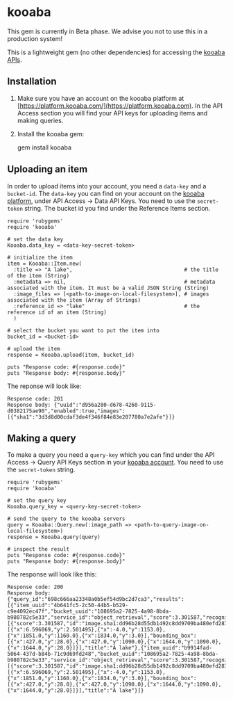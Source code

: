 # kooaba

This gem is currently in Beta phase. We advise you not to use this in a production system!

This is a lightweight gem (no other dependencies) for accessing the [kooaba APIs](http://kooaba.github.com).

## Installation

1. Make sure you have an account on the kooaba platform at [https://platform.kooaba.com/](https://platform.kooaba.com). In the API Access section you will find your API keys for uploading items and making queries.


2. Install the kooaba gem:


    gem install kooaba


## Uploading an item

In order to upload items into your account, you need a `data-key` and a `bucket-id`. The `data-key` you can find on your account on the [kooaba platform](https://platform.kooaba.com), under API Access -> Data API Keys. You need to use the `secret-token` string. The bucket id you find under the Reference Items section.

    require 'rubygems'
    require 'kooaba'

    # set the data key
    Kooaba.data_key = <data-key-secret-token>

    # initialize the item
    item = Kooaba::Item.new(
      :title => "A lake",                                    # the title of the item (String)
      :metadata => nil,                                      # metadata associated with the item. It must be a valid JSON String (String)
      :image_files => [<path-to-image-on-local-filesystem>], # images associated with the item (Array of Strings)
      :reference_id => "lake"                                # the reference id of an item (String)
      )

    # select the bucket you want to put the item into
    bucket_id = <bucket-id>

    # upload the item
    response = Kooaba.upload(item, bucket_id)

    puts "Response code: #{response.code}"
    puts "Response body: #{response.body}"


The reponse will look like:

    Response code: 201
    Response body: {"uuid":"d956a280-d678-4260-9115-d0382175ae90","enabled":true,"images":[{"sha1":"3d3d8d00cdaf3de4f346f84e83e207780a7e2afe"}]}



## Making a query

To make a query you need a `query-key` which you can find under the API Access -> Query API Keys section in your [kooaba account](https://platform.kooaba.com). You need to use the `secret-token` string.

    require 'rubygems'
    require 'kooaba'

    # set the query key
    Kooaba.query_key = <query-key-secret-token>

    # send the query to the kooaba servers
    query = Kooaba::Query.new(:image_path => <path-to-query-image-on-local-filesystem>)
    response = Kooaba.query(query)

    # inspect the result
    puts "Response code: #{response.code}"
    puts "Response body: #{response.body}"


The response will look like this:

    Response code: 200
    Response body: {"query_id":"698c666aa23348a0b5ef54d9bc2d7ca3","results":[{"item_uuid":"4b641fc5-2c50-44b5-b529-c9e4092ec47f","bucket_uuid":"108695a2-7825-4a98-8bda-b980782c5e33","service_id":"object_retrieval","score":3.301587,"recognitions":[{"score":3.301587,"id":"image.sha1:dd96b28d55db1492c8dd9709ba480efd287fa122","reference_projection":[{"x":6.596069,"y":2.501495},{"x":-4.0,"y":1153.0},{"x":1851.0,"y":1160.0},{"x":1834.0,"y":3.0}],"bounding_box":[{"x":427.0,"y":28.0},{"x":427.0,"y":1090.0},{"x":1644.0,"y":1090.0},{"x":1644.0,"y":28.0}]}],"title":"A lake"},{"item_uuid":"b9914fad-5064-437d-b84b-71c9d69fd248","bucket_uuid":"108695a2-7825-4a98-8bda-b980782c5e33","service_id":"object_retrieval","score":3.301587,"recognitions":[{"score":3.301587,"id":"image.sha1:dd96b28d55db1492c8dd9709ba480efd287fa122","reference_projection":[{"x":6.596069,"y":2.501495},{"x":-4.0,"y":1153.0},{"x":1851.0,"y":1160.0},{"x":1834.0,"y":3.0}],"bounding_box":[{"x":427.0,"y":28.0},{"x":427.0,"y":1090.0},{"x":1644.0,"y":1090.0},{"x":1644.0,"y":28.0}]}],"title":"A lake"}]}
